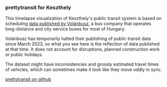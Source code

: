 ### prettytransit for Keszthely

This timelapse visualization of Keszthely's public transit system is based on scheduling [data published by Volánbusz](https://www.volanbusz.hu/en), a bus company that operates long-distance and city service buses for most of Hungary.

Volánbusz has temporarily halted their publishing of public transit data since March 2023, so what you see here is the reflection of data published at that time. It does not account for disruptions, planned construction work or public holidays.

The dataset might have inconsistencies and grossly estimated travel times of vehicles, which can sometimes make it look like they move oddly in sync.

[prettytransit on github](https://github.com/zorapeteri/prettytransit)
